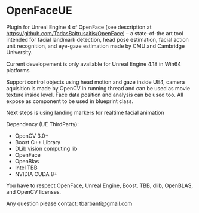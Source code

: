 # OpenFaceUE
Plugin for Unreal Engine 4 of OpenFace (see description at https://github.com/TadasBaltrusaitis/OpenFace) – a state-of-the art tool intended for facial landmark detection, head pose estimation, facial action unit recognition, and eye-gaze estimation made by CMU and Cambridge University.

Current developement is only available for Unreal Engine 4.18 in Win64 platforms

Support control objects using head motion and gaze inside UE4, camera aquisition is made by OpenCV in running thread and can be used as movie texture inside level. Face data position and analysis can be used too. All expose as component to be used in blueprint class.

Next steps is using landing markers for realtime facial animation

Dependency (UE ThirdParty):
  - OpenCV 3.0+
  - Boost C++ Library
  - DLib vision computing lib
  - OpenFace
  - OpenBlas
  - Intel TBB
  - NVIDIA CUDA 8+

You have to respect OpenFace, Unreal Engine, Boost, TBB, dlib, OpenBLAS, and OpenCV licenses.

Any question please contact: tbarbanti@gmail.com
